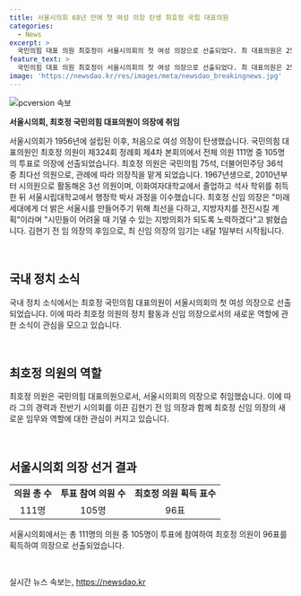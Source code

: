 ```yaml
---
title: 서울시의회 68년 만에 첫 여성 의장 탄생 최호정 국힘 대표의원
categories:
  - News
excerpt: >
  국민의힘 대표 의원 최호정이 서울시의회의 첫 여성 의장으로 선출되었다. 최 대표의원은 25일 제324회 정례회 제4차 본회의에서 96표를 획득하여 의장으로 선출되었다. 그는 3선 시의원이자 대학 학위 소지자로, 선출 직후 미래세대를 위한 더 밝은 서울을 만들겠다는 다짐을 했다. 최 신임 의장은 내달 1일부터 임기를 시작하게 된다. 클릭할 만한 기사가 요약되어 있는 것 같지 않겠어요?
feature_text: >
  국민의힘 대표 의원 최호정이 서울시의회의 첫 여성 의장으로 선출되었다. 최 대표의원은 25일 제324회 정례회 제4차 본회의에서 96표를 획득하여 의장으로 선출되었다. 그는 3선 시의원이자 대학 학위 소지자로, 선출 직후 미래세대를 위한 더 밝은 서울을 만들겠다는 다짐을 했다. 최 신임 의장은 내달 1일부터 임기를 시작하게 된다. 클릭할 만한 기사가 요약되어 있는 것 같지 않겠어요?
image: 'https://newsdao.kr/res/images/meta/newsdao_breakingnews.jpg'
---
```


<p><img src="https://newsdao.kr/res/images/meta/newsdao_breakingnews.jpg" alt="pcversion 속보" /></p>

<p><b>서울시의회, 최호정 국민의힘 대표의원이 의장에 취임</b></p>

<p>서울시의회가 1956년에 설립된 이후, 처음으로 여성 의장이 탄생했습니다. 국민의힘 대표의원인 최호정 의원이 제324회 정례회 제4차 본회의에서 전체 의원 111명 중 105명의 투표로 의장에 선출되었습니다. 최호정 의원은 국민의힘 75석, 더불어민주당 36석 중 최다선 의원으로, 관례에 따라 의장직을 맡게 되었습니다. 1967년생으로, 2010년부터 시의원으로 활동해온 3선 의원이며, 이화여자대학교에서 졸업하고 석사 학위를 취득한 뒤 서울시립대학교에서 행정학 박사 과정을 이수했습니다. 최호정 신임 의장은 "미래세대에게 더 밝은 서울시를 만들어주기 위해 최선을 다하고, 지방자치를 전진시킬 계획"이라며 "시민들이 어려울 때 기댈 수 있는 지방의회가 되도록 노력하겠다"고 밝혔습니다. 김현기 전 임 의장의 후임으로, 최 신임 의장의 임기는 내달 1일부터 시작됩니다.</p>

<p data-ke-size="size16">&nbsp;</p>

<h2 data-ke-size="size26">국내 정치 소식</h2>

<p data-ke-size="size16">국내 정치 소식에서는 최호정 국민의힘 대표의원이 서울시의회의 첫 여성 의장으로 선출되었습니다. 이에 따라 최호정 의원의 정치 활동과 신임 의장으로서의 새로운 역할에 관한 소식이 관심을 모으고 있습니다.</p>

<p data-ke-size="size16">&nbsp;</p>

<h2 data-ke-size="size26">최호정 의원의 역할</h2>

<p data-ke-size="size16">최호정 의원은 국민의힘 대표의원으로서, 서울시의회의 의장으로 취임했습니다. 이에 따라 그의 경력과 전반기 시의회를 이끈 김현기 전 임 의장과 함께 최호정 신임 의장의 새로운 임무와 역할에 대한 관심이 커지고 있습니다.</p>

<p data-ke-size="size16">&nbsp;</p>

<h2 data-ke-size="size26">서울시의회 의장 선거 결과</h2>

<table>
<tbody>
<tr>
<td style="text-align: center; height: 17px;"><b>의원 총 수</b></td>
<td style="text-align: center; height: 17px;"><b>투표 참여 의원 수</b></td>
<td style="text-align: center; height: 17px;"><b>최호정 의원 획득 표수</b></td>
</tr>
<tr>
<td style="text-align: center; height: 17px;">111명</td>
<td style="text-align: center; height: 17px;">105명</td>
<td style="text-align: center; height: 17px;">96표</td>
</tr>
</tbody>
</table>

<p data-ke-size="size16">서울시의회에서는 총 111명의 의원 중 105명이 투표에 참여하여 최호정 의원이 96표를 획득하여 의장으로 선출되었습니다.</p>

<p data-ke-size="size16">&nbsp;</p>
실시간 뉴스 속보는, <a href="https://newsdao.kr" rel="dofollow">https://newsdao.kr</a>


